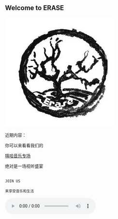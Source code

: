 ## Welcome to ERASE

<img src="eraselogo.jpg">

近期内容：

<p>你可以来看看我们的 </p>

[嘻哈音乐专场](https://mp.weixin.qq.com/s/UBlBFh8MkVT1pRS-ke0yKg) 

<p>绝对是一场视听盛宴 </p>


```markdown

JOIN US

来享受音乐和生活

```
<audio controls="controls">
  <source src="Radiohead - Spectre.mp3" type="audio/mp3" />


